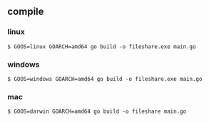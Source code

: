 ## compile
### linux
```
$ GOOS=linux GOARCH=amd64 go build -o fileshare.exe main.go
```

### windows
```
$ GOOS=windows GOARCH=amd64 go build -o fileshare.exe main.go
```

### mac
```
$ GOOS=darwin GOARCH=amd64 go build -o fileshare main.go
```
